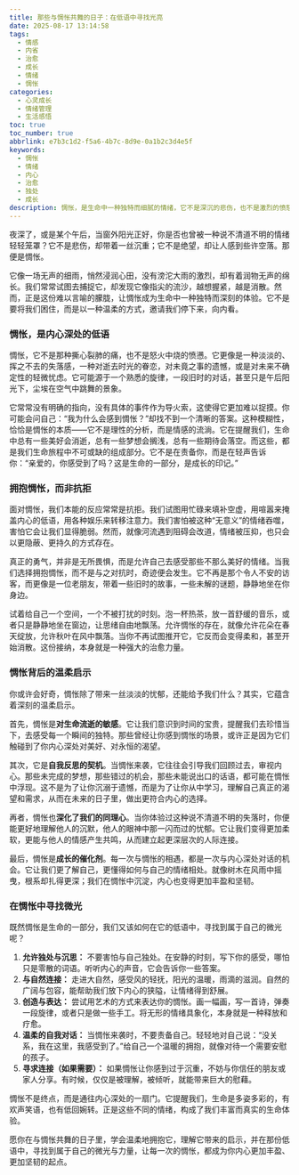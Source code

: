 ```yaml
---
title: 那些与惆怅共舞的日子：在低语中寻找光亮
date: 2025-08-17 13:14:58
tags:
  - 情感
  - 内省
  - 治愈
  - 成长
  - 情绪
  - 惆怅
categories:
  - 心灵成长
  - 情绪管理
  - 生活感悟
toc: true
toc_number: true
abbrlink: e7b3c1d2-f5a6-4b7c-8d9e-0a1b2c3d4e5f
keywords:
  - 惆怅
  - 情绪
  - 内心
  - 治愈
  - 独处
  - 成长
description: 惆怅，是生命中一种独特而细腻的情绪，它不是深沉的悲伤，也不是激烈的愤怒，而更像是一阵无声的细雨，轻轻敲打着心窗。它来得悄无声息，却能让我们的内心泛起涟漪，带着一丝若有似无的失落，一份对过往的眷恋，或是一缕对未来的迷茫。这篇文章将带你走进惆怅的深处，学会温柔地拥抱它，理解它带来的启示，并在那份低语中，寻找到属于自己的微光与力量。
---
```


夜深了，或是某个午后，当窗外阳光正好，你是否也曾被一种说不清道不明的情绪轻轻笼罩？它不是悲伤，却带着一丝沉重；它不是绝望，却让人感到些许空落。那便是惆怅。

它像一场无声的细雨，悄然浸润心田，没有滂沱大雨的激烈，却有着润物无声的绵长。我们常常试图去捕捉它，却发现它像指尖的流沙，越想握紧，越是消散。然而，正是这份难以言喻的朦胧，让惆怅成为生命中一种独特而深刻的体验。它不是要将我们困住，而是以一种温柔的方式，邀请我们停下来，向内看。

### 惆怅，是内心深处的低语

惆怅，它不是那种撕心裂肺的痛，也不是怒火中烧的愤懑。它更像是一种淡淡的、挥之不去的失落感，一种对逝去时光的眷恋，对未竟之事的遗憾，或是对未来不确定性的轻微忧虑。它可能源于一个熟悉的旋律，一段旧时的对话，甚至只是午后阳光下，尘埃在空气中跳舞的景象。

它常常没有明确的指向，没有具体的事件作为导火索，这使得它更加难以捉摸。你可能会问自己：“我为什么会感到惆怅？”却找不到一个清晰的答案。这种模糊性，恰恰是惆怅的本质——它不是理性的分析，而是情感的流淌。它在提醒我们，生命中总有一些美好会消逝，总有一些梦想会搁浅，总有一些期待会落空。而这些，都是我们生命旅程中不可或缺的组成部分。它不是在责备你，而是在轻声告诉你：“亲爱的，你感受到了吗？这是生命的一部分，是成长的印记。”

### 拥抱惆怅，而非抗拒

面对惆怅，我们本能的反应常常是抗拒。我们试图用忙碌来填补空虚，用喧嚣来掩盖内心的低语，用各种娱乐来转移注意力。我们害怕被这种“无意义”的情绪吞噬，害怕它会让我们显得脆弱。然而，就像河流遇到阻碍会改道，情绪被压抑，也只会以更隐蔽、更持久的方式存在。

真正的勇气，并非是无所畏惧，而是允许自己去感受那些不那么美好的情绪。当我们选择拥抱惆怅，而不是与之对抗时，奇迹便会发生。它不再是那个令人不安的访客，而更像是一位老朋友，带着一些旧时的故事，一些未解的谜题，静静地坐在你身边。

试着给自己一个空间，一个不被打扰的时刻。泡一杯热茶，放一首舒缓的音乐，或者只是静静地坐在窗边，让思绪自由地飘荡。允许惆怅的存在，就像允许花朵在春天绽放，允许秋叶在风中飘落。当你不再试图推开它，它反而会变得柔和，甚至开始消散。这份接纳，本身就是一种强大的治愈力量。

### 惆怅背后的温柔启示

你或许会好奇，惆怅除了带来一丝淡淡的忧郁，还能给予我们什么？其实，它蕴含着深刻的温柔启示。

首先，惆怅是**对生命流逝的敏感**。它让我们意识到时间的宝贵，提醒我们去珍惜当下，去感受每一个瞬间的独特。那些曾经让你感到惆怅的场景，或许正是因为它们触碰到了你内心深处对美好、对永恒的渴望。

其次，它是**自我反思的契机**。当惆怅来袭，它往往会引导我们回顾过去，审视内心。那些未完成的梦想，那些错过的机会，那些未能说出口的话语，都可能在惆怅中浮现。这不是为了让你沉溺于遗憾，而是为了让你从中学习，理解自己真正的渴望和需求，从而在未来的日子里，做出更符合内心的选择。

再者，惆怅也**深化了我们的同理心**。当你体验过这种说不清道不明的失落时，你便能更好地理解他人的沉默，他人的眼神中那一闪而过的忧郁。它让我们变得更加柔软，更能与他人的情感产生共鸣，从而建立起更深层次的人际连接。

最后，惆怅是**成长的催化剂**。每一次与惆怅的相遇，都是一次与内心深处对话的机会。它让我们更了解自己，更懂得如何与自己的情绪相处。就像树木在风雨中摇曳，根系却扎得更深；我们在惆怅中沉淀，内心也变得更加丰盈和坚韧。

### 在惆怅中寻找微光

既然惆怅是生命的一部分，我们又该如何在它的低语中，寻找到属于自己的微光呢？

1.  **允许独处与沉思：** 不要害怕与自己独处。在安静的时刻，写下你的感受，哪怕只是零散的词语。听听内心的声音，它会告诉你一些答案。
2.  **与自然连接：** 走进大自然，感受风的轻抚，阳光的温暖，雨滴的滋润。自然的广阔与包容，能帮助我们放下内心的狭隘，让情绪得到舒展。
3.  **创造与表达：** 尝试用艺术的方式来表达你的惆怅。画一幅画，写一首诗，弹奏一段旋律，或者只是做一些手工。将无形的情绪具象化，本身就是一种释放和疗愈。
4.  **温柔的自我对话：** 当惆怅来袭时，不要责备自己。轻轻地对自己说：“没关系，我在这里，我感受到了。”给自己一个温暖的拥抱，就像对待一个需要安慰的孩子。
5.  **寻求连接（如果需要）：** 如果惆怅让你感到过于沉重，不妨与你信任的朋友或家人分享。有时候，仅仅是被理解，被倾听，就能带来巨大的慰藉。

惆怅不是终点，而是通往内心深处的一扇门。它提醒我们，生命是多姿多彩的，有欢声笑语，也有低回婉转。正是这些不同的情绪，构成了我们丰富而真实的生命体验。

愿你在与惆怅共舞的日子里，学会温柔地拥抱它，理解它带来的启示，并在那份低语中，寻找到属于自己的微光与力量，让每一次的惆怅，都成为你内心更加丰盈、更加坚韧的起点。